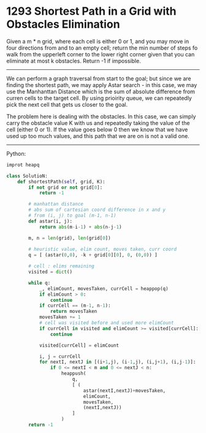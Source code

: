 1293 Shortest Path in a Grid with Obstacles Elimination
=======================================================

Given a m * n grid, where each cell is either 0 or 1, and you may move in four
directions from and to an empty cell; return the min number of steps fo walk
from the upperleft corner to the lower right corner given that you can
eliminate at most k obstacles. Return -1 if impossible.

---

We can perform a graph traversal from start to the goal; but since we are
finding the shortest path, we may apply Astar search - in this case, we may use
the Manhanttan Distance which is the sum of absolute difference from curren cells to the target cell. By using prioirity queue, we can repeatedly pick the next cell that gets us closer to the goal.

The problem here is dealing with the obstacles. In this case, we can simply
carry the obstacle value K with us and repeatedly taking the value of the cell
(either 0 or 1). If the value goes below 0 then we know that we have used up
too much values, and this path that we are on is not a valid one.

---

Python:

```python
improt heapq

class SolutioN:
    def shortestPath(self, grid, K):
        if not grid or not grid[0]:
            return -1

        # manhattan distance
        # abs sum of cartesian coord difference in x and y
        # from (i, j) to goal (m-1, n-1)
        def astar(i, j):
            return abs(m-i-1) + abs(n-j-1)

        m, n = len(grid), len(grid[0])
        
        # heuristic value, elim count, moves taken, curr coord
        q = [ (astar(0,0), -k + grid[0][0], 0, (0,0)) ]

        # cell : elims remaining
        visited = dict()

        while q:
            _, elimCount, movesTaken, currCell = heappop(q)
            if elimCount > 0:
                continue
            if currCell == (m-1, n-1):
                return movesTaken
            movesTaken += 1
            # cell was visited before and used more elimCount
            if currCell in visited and elimCount >= visited[currCell]:
                continue

            visited[currCell] = elimCount

            i, j = currCell
            for nextI, nextJ in [(i+1,j), (i-1,j), (i,j+1), (i,j-1)]:
                if 0 <= nextI < m and 0 <= nextJ < n:
                    heappush(
                        q, 
                        [ (
                            astar(nextI,nextJ)+movesTaken,
                            elimCount,
                            movesTaken,
                            (nextI,nextJ))
                        ]
                    )
        return -1
```

